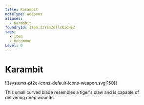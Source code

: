 ```yaml
---
title: Karambit
noteType: weapons
aliases:
  - Karambit
foundryId: Item.IzYEmZdflxK1oHEZ
tags:
  - Item
  - Uncommon
Level: 0
---
```


# Karambit
![[systems-pf2e-icons-default-icons-weapon.svg|150]]

This small curved blade resembles a tiger's claw and is capable of delivering deep wounds.
